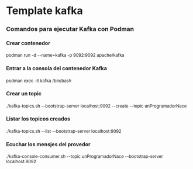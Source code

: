 # Template kafka

### Comandos para ejecutar Kafka con Podman
#### Crear contenedor
<sub>podman run -d --name=kafka -p 9092:9092 apache/kafka<sub>
#### Entrar a la consola del contenedor Kafka
<sub>podman exec -it kafka /bin/bash</sub>
#### Crear un topic
<sub>./kafka-topics.sh --bootstrap-server localhost:9092 --create --topic unProgramadorNace</sub>
#### Listar los topicos creados
<sub>./kafka-topics.sh --list --bootstrap-server localhost:9092</sub>
#### Ecuchar los mensjes del provedor
<sub>./kafka-console-consumer.sh --topic unProgramadorNace --bootstrap-server localhost:9092</sub>
